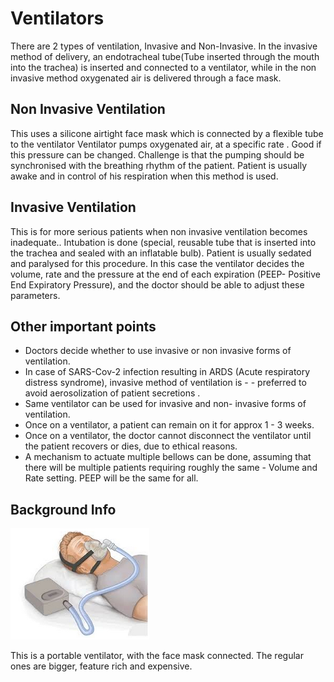 # Ventilators

There are 2 types of ventilation, Invasive and Non-Invasive. In the invasive method of delivery, an endotracheal tube(Tube inserted through the mouth into the trachea) is inserted and connected to a ventilator, while in the non invasive method oxygenated air is delivered through a face mask.

## Non Invasive Ventilation

This uses a silicone airtight face mask which is connected by a flexible tube to the ventilator Ventilator pumps oxygenated air, at a specific rate . Good if this pressure can be changed. Challenge is that the pumping should be synchronised with the breathing rhythm of the patient. Patient is usually awake and in control of his respiration when this method is used.

## Invasive Ventilation

This is for more serious patients when non invasive ventilation becomes inadequate.. Intubation is done (special, reusable tube that is inserted into the trachea and sealed with an inflatable bulb). Patient is usually sedated and paralysed for this procedure. In this case the ventilator decides  the volume, rate and the pressure at the end of each expiration (PEEP- Positive End Expiratory Pressure), and the doctor should be able to adjust these parameters.

## Other important points

- Doctors decide whether to use invasive or non invasive forms of ventilation.
- In case of SARS-Cov-2 infection resulting in ARDS (Acute respiratory distress syndrome), invasive method of ventilation is  - - preferred to avoid aerosolization of patient secretions .
- Same ventilator can be used for invasive and non- invasive forms of ventilation.
- Once  on a ventilator, a patient can remain on it for approx 1 - 3 weeks.
- Once on a ventilator, the doctor cannot disconnect the ventilator until the patient recovers or dies, due to ethical reasons.
- A mechanism to actuate multiple bellows can be done, assuming that there will be multiple patients requiring roughly the same - Volume and Rate setting. PEEP will be the same for all.

## Background Info

![portable ventilator](img/portable-ventilator.png)

This is a portable ventilator, with the face mask connected.  The regular ones are bigger, feature rich and expensive.
